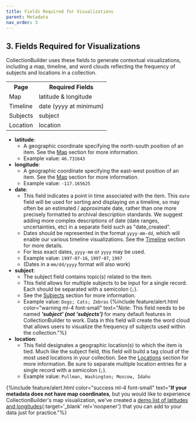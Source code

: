 ```yaml
---
title: Fields Required for Visualizations
parent: Metadata
nav_order: 3
---
```


## 3. Fields Required for Visualizations
CollectionBuilder uses these fields to generate contextual visualizations, including a map, timeline, and word clouds reflecting the frequency of subjects and locations in a collection.

<table class='table table-striped float-right col-md-5 ml-2 p-0'>
<tr><th>Page</th><th>Required Fields</th></tr>
<tr><td>Map</td><td class="font-italic">latitude & longitude</td></tr>
<tr><td>Timeline</td><td class="font-italic">date (yyyy at minimum)</td></tr>
<tr><td>Subjects</td><td class="font-italic">subject</td></tr>
<tr><td>Location</td><td class="font-italic">location</td></tr>
</table>

- **latitude**:
    - A geographic coordinate specifying the north-south position of an item. See the [Map](theme.html#map-page) section for more information.
    - Example value: `46.731643`
- **longitude**:
    - A geographic coordinate specifying the east-west position of an item. See the [Map](theme.html#map-page) section for more information.
    - Example value: `-117.165625`
- **date**: 
    - This field indicates a point in time associated with the item. This `date` field will be used for sorting and displaying on a timeline, so may often be an estimated / approximate date, rather than one more precisely formatted to archival description standards. We suggest adding more complex descriptions of date (date ranges, uncertainties, etc) in a separate field such as "date_created".
    - Dates should be represented in the format `yyyy-mm-dd`, which will enable our various timeline visualizations. See the [Timeline](theme.html#timeline-page) section for more details. 
    - For less exact dates, `yyyy-mm` or `yyyy` may be used.
    - Example value: `1997-07-16`, `1997-07`, `1997`
    - (Dates in a `mm/dd/yyyy` format will also work)
- **subject**:
    - The subject field contains topic(s) related to the item. 
    - This field allows for multiple subjects to be input for a single record. Each should be separated with a semicolon (`;`). 
    - See the [Subjects](theme.html#subjects-page) section for more information.
    - Example value: `Dogs; Cats; Zebras`
{%include feature/alert.html color="warning ml-4 font-small" text="*Note:* This field needs to be named **_'subject' (not 'subjects')_** for many default features in CollectionBuilder to work. Data in this field will create the word cloud that allows users to visualize the frequency of subjects used within the collection."%}
- **location**: 
    - This field designates a geographic location(s) to which the item is tied. Much like the subject field, this field will build a tag cloud of the most used locations in your collection. See the [Locations](theme.html#locations-page) section for more information. Be sure to separate multiple location entries for a single record with a semicolon (`;`).
    - Example value: `Pullman, Washington; Moscow, Idaho`

{%include feature/alert.html color="success ml-4 font-small" text="**If your metadata does not have map coordinates**, but you would like to experience CollectionBuilder's map visualization, we've created a [demo list of latitudes and longitudes](https://docs.google.com/spreadsheets/d/1eSj7zfthuc7-ntdnZLqNYETxVa5Z55YK8BPPao53-6w/edit?usp=sharing){:target='_blank' rel='noopener'} that you can add to your data just for practice."%}
